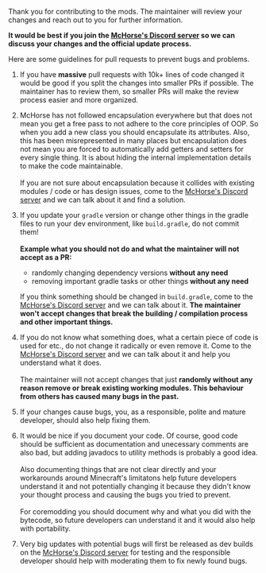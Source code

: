 Thank you for contributing to the mods. The maintainer will review your changes and reach out to you for further information.

**It would be best if you join the [McHorse's Discord server](https://discord.gg/qfxrqUF) so we can discuss your changes and the official update process.**

Here are some guidelines for pull requests to prevent bugs and problems.

1. If you have **massive** pull requests with 10k+ lines of code changed it would be good if you split the changes into smaller PRs if possible. The maintainer has to review them, so smaller PRs will make the review process easier and more organized. 

2. McHorse has not followed encapsulation everywhere but that does not mean you get a free pass to not adhere to the core principles of OOP. So when you add a new class you should encapsulate its attributes. Also, this has been misrepresented in many places but encapsulation does not mean you are forced to automatically add getters and setters for every single thing. It is about hiding the internal implementation details to make the code maintainable.
   <br><br>If you are not sure about encapsulation because it collides with existing modules / code or has design issues, come to the [McHorse's Discord server](https://discord.gg/qfxrqUF) and we can talk about it and find a solution.

3. If you update your `gradle` version or change other things in the gradle files to run your dev environment, like `build.gradle`, do not commit them!
   <br><br>**Example what you should not do and what the maintainer will not accept as a PR:**
   - randomly changing dependency versions **without any need**
   - removing important gradle tasks or other things **without any need**
   
   If you think something should be changed in `build.gradle`, come to the [McHorse's Discord server](https://discord.gg/qfxrqUF) and we can talk about it. **The maintainer won't accept changes that break the building / compilation process and other important things.**

4. If you do not know what something does, what a certain piece of code is used for etc., do not change it radically or even remove it. Come to the [McHorse's Discord server](https://discord.gg/qfxrqUF) and we can talk about it and help you understand what it does.
   <br><br>The maintainer will not accept changes that just **randomly without any reason remove or break existing working modules. This behaviour from others has caused many bugs in the past.**

5. If your changes cause bugs, you, as a responsible, polite and mature developer, should also help fixing them.

6. It would be nice if you document your code. Of course, good code should be sufficient as documentation and unecessary comments are also bad, but adding javadocs to utility methods is probably a good idea.
   <br><br>Also documenting things that are not clear directly and your workarounds around Minecraft's limitatons help future developers understand it and not potentially changing it because they didn't know your thought process and causing the bugs you tried to prevent.
   <br><br>For coremodding you should document why and what you did with the bytecode, so future developers can understand it and it would also help with portability.

7. Very big updates with potential bugs will first be released as dev builds on the [McHorse's Discord server](https://discord.gg/qfxrqUF) for testing and the responsible developer should help with moderating them to fix newly found bugs.

